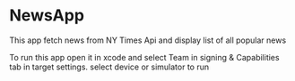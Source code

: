 # NewsApp
This app fetch news from NY Times Api and display list of all popular news

To run this app open it in xcode and select Team in signing & Capabilities tab in target settings. select device or simulator to run 
